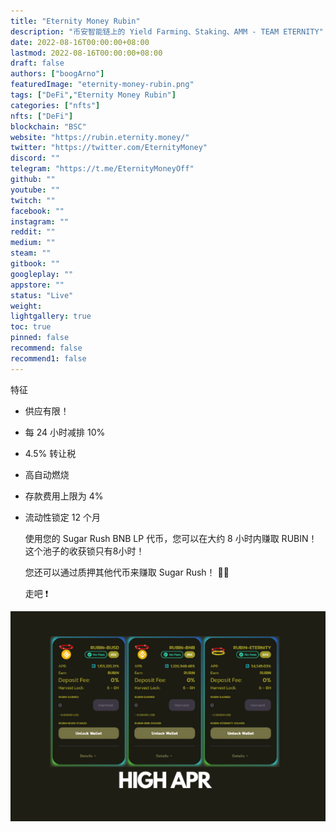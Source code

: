 ```yaml
---
title: "Eternity Money Rubin"
description: "币安智能链上的 Yield Farming、Staking、AMM - TEAM ETERNITY"
date: 2022-08-16T00:00:00+08:00
lastmod: 2022-08-16T00:00:00+08:00
draft: false
authors: ["boogArno"]
featuredImage: "eternity-money-rubin.png"
tags: ["DeFi","Eternity Money Rubin"]
categories: ["nfts"]
nfts: ["DeFi"]
blockchain: "BSC"
website: "https://rubin.eternity.money/"
twitter: "https://twitter.com/EternityMoney"
discord: ""
telegram: "https://t.me/EternityMoneyOff"
github: ""
youtube: ""
twitch: ""
facebook: ""
instagram: ""
reddit: ""
medium: ""
steam: ""
gitbook: ""
googleplay: ""
appstore: ""
status: "Live"
weight: 
lightgallery: true
toc: true
pinned: false
recommend: false
recommend1: false
---
```

特征
- 供应有限！

- 每 24 小时减排 10%

- 4.5% 转让税

- 高自动燃烧

- 存款费用上限为 4%

- 流动性锁定 12 个月

  使用您的 Sugar Rush BNB LP 代币，您可以在大约 8 小时内赚取 RUBIN！这个池子的收获锁只有8小时！

  您还可以通过质押其他代币来赚取 Sugar Rush！ 💸💸

  走吧  ❗️

  

![eternitymoneyrubin-dapp-defi-bsc-image2_7753b6090beed791091e3a4fa1d68518](eternitymoneyrubin-dapp-defi-bsc-image2_7753b6090beed791091e3a4fa1d68518.png)